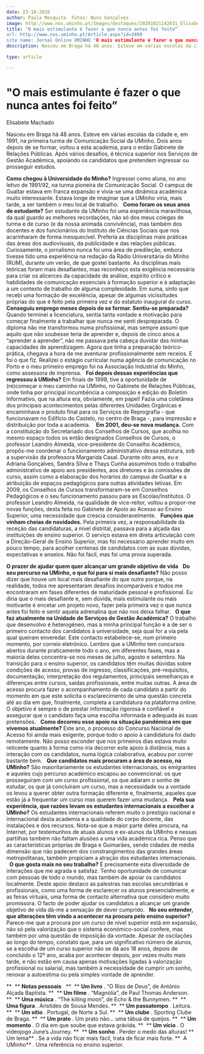 ```yaml
---
date: 23-10-2020
author: Paula Mesquita  Fotos: Nuno Gonçalves
image: http://www.nos.uminho.pt/Images/destaques/20201021142831_Elisabete9.jpg
title: "O mais estimulante é fazer o que nunca antes foi feito”
url: http://www.nos.uminho.pt/Article.aspx?id=3499
site name: Jornal Online UMINHO "O mais estimulante é fazer o que nunca antes foi feito”
description: Nasceu em Braga há 48 anos. Esteve em várias escolas da cidade e, em 1991, na primeira turma de Comunicação Social da UMinho. Dois anos depois de se formar, voltou a esta academia, para o então Gabinete de Relações Públicas. Após vários desafios, é técnica superior nos Serviços de Gestão Académica, apoiando os candidatos que pretendem ingressar ou prosseguir estudos.

type: article

---
```

# "O mais estimulante é fazer o que nunca antes foi feito”


  

Elisabete Machado

Nasceu em Braga há 48 anos. Esteve em várias escolas da cidade e, em 1991, na primeira turma de Comunicação Social da UMinho. Dois anos depois de se formar, voltou a esta academia, para o então Gabinete de Relações Públicas. Após vários desafios, é técnica superior nos Serviços de Gestão Académica, apoiando os candidatos que pretendem ingressar ou prosseguir estudos.

**Como chegou à Universidade do Minho?** 
Ingressei como aluna, no ano letivo de 1991/92, na turma pioneira de Comunicação Social. O campus de Gualtar estava em franca expansão e vivia-se uma dinâmica académica muito interessante. Estava longe de imaginar que a UMinho viria, mais tarde, a ser também o meu local de trabalho.
 
**Como foram os seus anos de estudante?** 
Ser estudante da UMinho foi uma experiência maravilhosa, da qual guardo as melhores recordações, não só dos meus colegas de turma e de curso (e da nossa animada convivência), mas também dos docentes e dos funcionários do Instituto de Ciências Sociais que nos acarinharam de forma inesquecível. Preferia as disciplinas mais práticas das áreas dos audiovisuais, da publicidade e das relações públicas. Curiosamente, o jornalismo nunca foi uma área de predileção, embora tivesse tido uma experiência na redação da Rádio Universitária do Minho (RUM), durante um verão, de que gostei bastante. As disciplinas mais teóricas foram mais desafiantes, mas reconheço esta exigência necessária para criar os alicerces da capacidade de análise, espírito crítico e habilidades de comunicação essenciais à formação superior e à adaptação a um contexto de trabalho de alguma complexidade. Em suma, sinto que recebi uma formação de excelência, apesar de algumas vicissitudes próprias do que é feito pela primeira vez e do estatuto inaugural do curso.
 
**Conseguiu emprego meses depois de se formar. Sentiu-se preparada?** 
Quando terminei a licenciatura, sentia tanta vontade e motivação para começar finalmente a trabalhar que nunca me senti despreparada. O diploma não me transformou numa profissional, mas sempre assumi que aquilo que não soubesse teria de aprender e, depois de cinco anos a “aprender a aprender”, não me passava pela cabeça duvidar das minhas capacidades de aprendizagem. Agora que tinha a preparação teórico-prática, chegava a hora de me aventurar profissionalmente sem receios. E foi o que fiz. Realizei o estágio curricular numa agência de comunicação no Porto e o meu primeiro emprego foi na Associação Industrial do Minho, como assessora de imprensa.
 
**Foi depois dessas experiências que regressou à UMinho?** 
Em finais de 1998, tive a oportunidade de (re)começar o meu caminho na UMinho, no Gabinete de Relações Públicas, onde tinha por principal incumbência a composição e edição do Boletim Informativo, que na altura era, obviamente, em papel! Fazia uma coletânea dos principais acontecimentos pelas diferentes Unidades Orgânicas e encaminhava o produto final para os Serviços de Reprografia - que funcionavam no Edifício do Castelo, no centro de Braga -, para impressão e distribuição por toda a academia. 
 
**Em 2001, deu-se nova mudança.** 
Com a constituição do Secretariado dos Conselhos de Cursos, que acolhia no mesmo espaço todos os então designados Conselhos de Cursos, o professor Leandro Almeida, vice-presidente do Conselho Académico, propôs-me coordenar o funcionamento administrativo dessa estrutura, sob a supervisão da professora Margarida Casal. Durante oito anos, eu e Adriana Gonçalves, Sandra Silva e Thays Cunha assumimos todo o trabalho administrativo de apoio aos presidentes, aos diretores e às comissões de curso, assim como a elaboração dos horários do campus de Gualtar e a atribuição de espaços pedagógicos para outras atividades letivas. Em 2009, os Conselhos de Cursos transformaram-se em Conselhos Pedagógicos e o seu funcionamento passou para as Escolas/Institutos. O professor Leandro Almeida, na qualidade de vice-reitor, voltou a propor-me novas funções, desta feita no Gabinete de Apoio ao Acesso ao Ensino Superior, uma necessidade que crescia consideravelmente.
 
**Funções que vinham cheias de novidades.** 
Pela primeira vez, a responsabilidade da receção das candidaturas, a nível distrital, passava para a alçada das instituições de ensino superior. O serviço estava em direta articulação com a Direção-Geral de Ensino Superior, mas foi necessário aprender muito em pouco tempo, para acolher centenas de candidatos com as suas dúvidas, expectativas e anseios. Não foi fácil, mas foi uma prova superada.

**O prazer de ajudar quem quer alcançar um grande objetivo de vida** 
 
**Do seu percurso na UMinho, o que foi para si mais desafiante?** 
Não posso dizer que houve um local mais desafiante do que outro porque, na realidade, todos me apresentaram desafios incomparáveis e todos me encontraram em fases diferentes de maturidade pessoal e profissional. Eu diria que o mais desafiante e, sem dúvida, mais estimulante ou mais motivante é encetar um projeto novo, fazer pela primeira vez o que nunca antes foi feito e sentir aquela adrenalina que não nos deixa falhar.
 
**O que faz atualmente na Unidade de Serviços de Gestão Académica?** 
O trabalho que desenvolvo é heterogéneo, mas a minha principal função é a de ser o primeiro contacto dos candidatos à universidade, seja qual for a via pela qual queiram enveredar. Este contacto estabelece-se, num primeiro momento, por correio eletrónico. Lembro que a UMinho tem concursos abertos durante praticamente todo o ano, em diferentes fases, mas a maioria deles concentra-se nos meses de julho, agosto e setembro. Na transição para o ensino superior, os candidatos têm muitas dúvidas sobre condições de acesso, provas de ingresso, classificações, pré-requisitos, documentação, interpretação dos regulamentos, principais semelhanças e diferenças entre cursos, saídas profissionais, entre muitas outras. A área de acesso procura fazer o acompanhamento de cada candidato a partir do momento em que este solicita o esclarecimento de uma questão concreta até ao dia em que, finalmente, completa a candidatura na plataforma online. O objetivo é sempre o de prestar informação rigorosa e confiável e assegurar que o candidato faça uma escolha informada e adequada às suas pretensões.
 
**Como decorreu esse apoio na situação pandémica em que vivemos atualmente?** 
Este ano, o processo do Concurso Nacional de Acesso foi ainda mais exigente, porque todo o apoio à candidatura foi dado remotamente. Não posso esconder que nos primeiros dias estava muito reticente quanto à forma como iria decorrer este apoio à distância, mas a interação com os candidatos, numa lógica colaborativa, acabou por correr bastante bem.
 
**Que candidatos mais procuram a área de acesso, na UMinho?** 
São maioritariamente os estudantes internacionais, os emigrantes e aqueles cujo percurso académico escapou ao convencional: os que prosseguiram com um curso profissional, os que adiaram o sonho de estudar, os que já concluíram um curso, mas a necessidade ou a vontade os levou a querer obter outra formação diferente e, finalmente, aqueles que estão já a frequentar um curso mas querem fazer uma mudança.
 
**Pela sua experiência, que razões levam os estudantes internacionais a escolher a UMinho?** 
Os estudantes internacionais referem muito o prestígio nacional e internacional desta academia e a qualidade do corpo docente, das instalações e dos recursos. Nota-se que a maior parte deles procura, na Internet, por testemunhos de atuais alunos e ex-alunos da UMinho e nessas partilhas também não faltam alusões a uma vida académica rica. Penso que as características próprias de Braga e Guimarães, sendo cidades de média dimensão que não padecem dos constrangimentos das grandes áreas metropolitanas, também propiciam a atração dos estudantes internacionais.
 
**O que gosta mais no seu trabalho?** 
É precisamente esta diversidade de interações que me agrada e satisfaz. Tenho oportunidade de comunicar com pessoas de todo o mundo, mas também de apoiar os candidatos localmente. Deste apoio destaco as palestras nas escolas secundárias e profissionais, como uma forma de esclarecer os alunos presencialmente, e as feiras virtuais, uma forma de contacto alternativa que considero muito promissora. O facto de poder ajudar os candidatos a alcançar um grande objetivo de vida dá-me a sensação de dever cumprido.
 
**No seu entender, que alterações têm vindo a acontecer na procura pelo ensino superior?** 
Parece-me que a procura por um curso de nível superior está em expansão, não só pela valorização que o sistema económico-social confere, mas também por uma questão de imposição da vontade. Apesar de oscilações ao longo do tempo, constato que, para um significativo número de alunos, se a escolha de um curso superior não se dá aos 18 anos, depois de concluído o 12º ano, acaba por acontecer depois, por vezes muito mais tarde, e não estão em causa apenas motivações ligadas à valorização profissional ou salarial, mas também à necessidade de cumprir um sonho, renovar a autoestima ou pela simples vontade de aprender.

**  ** **Notas pessoais** 
 
**  ** **Um livro** . “O Riso de Deus”, de António Alçada Baptista.
**  ** **Um filme** . “Magnólia”, de Paul Thomas Anderson.
**  ** **Uma música** . “The killing moon”, de Echo & the Bunnymen.
**  ** **Uma figura** . Aristides de Sousa Mendes.
**  ** **Um passatempo** . Leitura.
**  ** **Um sítio** . Portugal, de Norte a Sul.
**  ** **Um clube** . Sporting Clube de Braga.
**  ** **Um prato** . Um prato não… uma tábua de queijos.
**  ** **Um momento** . O dia em que soube que estava grávida.
**  ** **Um vício** . O videojogo June’s Journey.
**  ** **Um sonho** . Perder o medo das alturas!
**  Um lema** . Se a vida não ficar mais fácil, trata de ficar mais forte.
**  A UMinho** . Uma referência no ensino superior.
 

 


